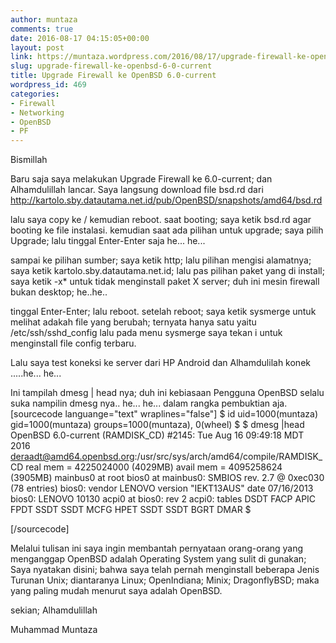 ```yaml
---
author: muntaza
comments: true
date: 2016-08-17 04:15:05+00:00
layout: post
link: https://muntaza.wordpress.com/2016/08/17/upgrade-firewall-ke-openbsd-6-0-current/
slug: upgrade-firewall-ke-openbsd-6-0-current
title: Upgrade Firewall ke OpenBSD 6.0-current
wordpress_id: 469
categories:
- Firewall
- Networking
- OpenBSD
- PF
---
```


Bismillah

Baru saja saya melakukan Upgrade Firewall ke 6.0-current; dan Alhamdulillah lancar. Saya langsung download file bsd.rd dari http://kartolo.sby.datautama.net.id/pub/OpenBSD/snapshots/amd64/bsd.rd

lalu saya copy ke / kemudian reboot.
saat booting; saya ketik bsd.rd agar booting ke file instalasi.
kemudian saat ada pilihan untuk upgrade; saya pilih Upgrade; lalu tinggal Enter-Enter saja he... he...

sampai ke pilihan sumber; saya ketik http; lalu pilihan mengisi alamatnya; saya ketik kartolo.sby.datautama.net.id; 
lalu pas pilihan paket yang di install; saya ketik -x* untuk tidak menginstall paket X server; duh ini mesin firewall bukan desktop; he..he..

tinggal Enter-Enter; lalu reboot. setelah reboot; saya ketik sysmerge untuk melihat adakah file yang berubah; ternyata hanya satu yaitu /etc/ssh/sshd_config lalu pada menu sysmerge saya tekan i untuk menginstall file config terbaru. 

Lalu saya test koneksi ke server dari HP Android dan Alhamdulilah konek .....he... he...


Ini tampilah dmesg | head nya; duh ini kebiasaan Pengguna OpenBSD selalu suka nampilin dmesg nya.. he... he... dalam rangka pembuktian aja.
[sourcecode languange="text" wraplines="false"]
$ id
uid=1000(muntaza) gid=1000(muntaza) groups=1000(muntaza), 0(wheel)
$ 
$ dmesg |head 
OpenBSD 6.0-current (RAMDISK_CD) #2145: Tue Aug 16 09:49:18 MDT 2016
    deraadt@amd64.openbsd.org:/usr/src/sys/arch/amd64/compile/RAMDISK_CD
real mem = 4225024000 (4029MB)
avail mem = 4095258624 (3905MB)
mainbus0 at root
bios0 at mainbus0: SMBIOS rev. 2.7 @ 0xec030 (78 entries)
bios0: vendor LENOVO version "IEKT13AUS" date 07/16/2013
bios0: LENOVO 10130
acpi0 at bios0: rev 2
acpi0: tables DSDT FACP APIC FPDT SSDT SSDT MCFG HPET SSDT SSDT BGRT DMAR
$ 


[/sourcecode]

Melalui tulisan ini saya ingin membantah pernyataan orang-orang yang menganggap OpenBSD adalah Operating System yang sulit di gunakan; Saya nyatakan disini; bahwa saya telah pernah menginstall beberapa Jenis Turunan Unix; diantaranya Linux; OpenIndiana; Minix; DragonflyBSD; maka yang paling mudah menurut saya adalah OpenBSD.  



sekian; Alhamdulillah


Muhammad Muntaza




